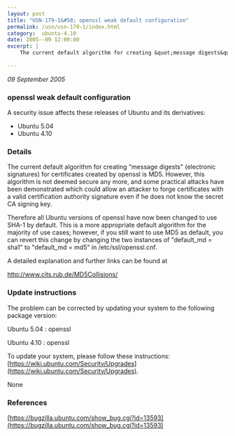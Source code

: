 ```yaml
---
layout: post
title: "USN-179-1&#58; openssl weak default configuration"
permalink: /usn/usn-179-1/index.html
category:  ubuntu-4.10
date: 2005--09 12:00:00
excerpt: |
    The current default algorithm for creating &quot;message digests&quot; (electronic signatures) for certificates created by openssl is MD5. However, this algorithm is not deemed secure any more, and some practical attacks have been demonstrated which could allow an attacker to forge certificates with a valid certification authority signature even if he does not know the secret CA signing key.
    
--- 
```

 
 

*09 September 2005*

### openssl weak default configuration

A security issue affects these releases of Ubuntu and its derivatives:

* Ubuntu 5.04
* Ubuntu 4.10

### Details

The current default algorithm for creating &quot;message digests&quot; (electronic signatures) for certificates created by openssl is MD5. However, this algorithm is not deemed secure any more, and some practical attacks have been demonstrated which could allow an attacker to forge certificates with a valid certification authority signature even if he does not know the secret CA signing key.

Therefore all Ubuntu versions of openssl have now been changed to use SHA-1 by default. This is a more appropriate default algorithm for the majority of use cases; however, if you still want to use MD5 as default, you can revert this change by changing the two instances of &quot;default_md = sha1&quot; to &quot;default_md = md5&quot; in /etc/ssl/openssl.cnf.

A detailed explanation and further links can be found at

 http://www.cits.rub.de/MD5Collisions/

### Update instructions

The problem can be corrected by updating your system to the following package version:

Ubuntu 5.04
 : openssl 

Ubuntu 4.10
 : openssl 

To update your system, please follow these instructions: [https://wiki.ubuntu.com/Security/Upgrades](https://wiki.ubuntu.com/Security/Upgrades).

None

### References

 
 [https://bugzilla.ubuntu.com/show_bug.cgi?id=13593](https://bugzilla.ubuntu.com/show_bug.cgi?id=13593)
 


